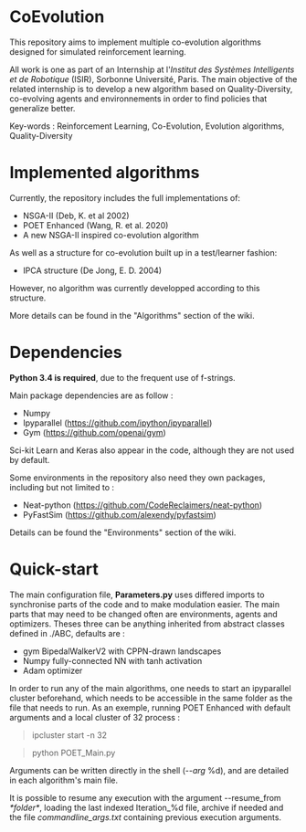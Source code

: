 # CoEvolution

This repository aims to implement multiple co-evolution algorithms designed for simulated reinforcement learning.

All work is one as part of an Internship at l'*Institut des Systèmes Intelligents et de Robotique* (ISIR), Sorbonne Université, Paris. 
The main objective of the related internship is to develop a new algorithm based on Quality-Diversity, co-evolving agents and environnements in order to find policies that generalize better.

Key-words : Reinforcement Learning, Co-Evolution, Evolution algorithms, Quality-Diversity


# Implemented algorithms

Currently, the repository includes the full implementations of:

* NSGA-II (Deb, K. et al 2002)
* POET Enhanced (Wang, R. et al. 2020)
* A new NSGA-II inspired co-evolution algorithm

As well as a structure for co-evolution built up in a test/learner fashion:
* IPCA structure (De Jong, E. D. 2004)

However, no algorithm was currently developped according to this structure.

More details can be found in the "Algorithms" section of the wiki.
 
 # Dependencies
 
 **Python 3.4 is required**, due to the frequent use of f-strings.
 
 Main package dependencies are as follow :
 * Numpy
 * Ipyparallel (https://github.com/ipython/ipyparallel)
 * Gym (https://github.com/openai/gym)
 
 Sci-kit Learn and Keras also appear in the code, although they are not used by default.
 
Some environments in the repository also need they own packages, including but not limited to : 
 * Neat-python (https://github.com/CodeReclaimers/neat-python)
 * PyFastSim (https://github.com/alexendy/pyfastsim)
 
 Details can be found the "Environments" section of the wiki.
 
  # Quick-start
  
  The main configuration file, **Parameters.py** uses differed imports to synchronise parts of the code and to make modulation easier. The main parts that may need to be changed often are environments, agents and optimizers. Theses three can be anything inherited from abstract classes defined in ./ABC, defaults are :
  * gym BipedalWalkerV2 with CPPN-drawn landscapes
  * Numpy fully-connected NN with tanh activation
  * Adam optimizer
 
  In order to run any of the main algorithms, one needs to start an ipyparallel cluster beforehand, which needs to be accessible in the same folder as the file that needs to run. As an exemple, running POET Enhanced with default arguments and a local cluster of 32 process :
  > ipcluster start -n 32
  
  > python POET_Main.py
  
  Arguments can be written directly in the shell (--*arg* %d), and are detailed in each algorithm's main file.
  
  It is possible to resume any execution with the argument --resume_from *\*folder\**, loading the last indexed Iteration_%d file, archive if needed and the file *commandline_args.txt* containing previous execution arguments.
